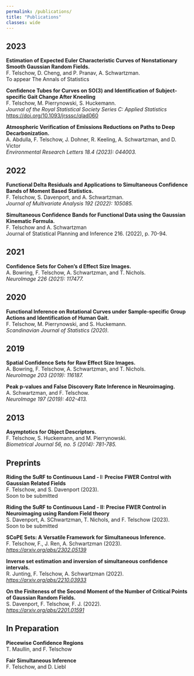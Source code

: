 ```yaml
---
permalink: /publications/
title: "Publications"
classes: wide
---
```


## 2023

**Estimation of Expected Euler Characteristic Curves of Nonstationary Smooth Gaussian Random Fields.**  
F. Telschow, D. Cheng, and P. Pranav, A. Schwartzman.  
To appear The Annals of Statistics  

**Confidence Tubes for Curves on SO(3) and Identification of Subject-specific Gait Change After Kneeling**  
F. Telschow, M. Pierrynowski, S. Huckemann.  
*Journal of the Royal Statistical Society Series C: Applied Statistics*  
https://doi.org/10.1093/jrsssc/qlad060  

**Atmospheric Verification of Emissions Reductions on Paths to Deep Decarbonization.**  
A. Abdulla, F. Telschow, J. Dohner, R. Keeling, A. Schwartzman, and D. Victor  
*Environmental Research Letters 18.4 (2023): 044003.*  

## 2022

**Functional Delta Residuals and Applications to Simultaneous Confidence Bands of Moment Based Statistics.**  
F. Telschow, S. Davenport, and A. Schwartzman.  
*Journal of Multivariate Analysis 192 (2022): 105085.*  

**Simultaneous Confidence Bands for Functional Data using the Gaussian Kinematic Formula.**   
F. Telschow and A. Schwartzman  
Journal of Statistical Planning and Inference 216. (2022), p. 70-94.  

## 2021

**Confidence Sets for Cohen’s d Effect Size Images.**    
A. Bowring, F. Telschow, A. Schwartzman, and T. Nichols.    
*NeuroImage 226 (2021): 117477.*  

## 2020

**Functional Inference on Rotational Curves under Sample‐specific Group Actions and Identification of Human Gait.**  
F. Telschow, M. Pierrynowski, and S. Huckemann.  
*Scandinavian Journal of Statistics (2020).*  

## 2019

**Spatial Confidence Sets for Raw Effect Size Images.**  
A. Bowring, F. Telschow, A. Schwartzman, and T. Nichols.  
*NeuroImage 203 (2019): 116187.*  

**Peak p-values and False Discovery Rate Inference in Neuroimaging.**  
A. Schwartzman, and F. Telschow.  
*NeuroImage 197 (2019): 402-413.*  


## 2013

**Asymptotics for Object Descriptors.**  
F. Telschow, S. Huckemann, and M. Pierrynowski.   
*Biometrical Journal 56, no. 5 (2014): 781-785.*  

## Preprints

**Riding the SuRF to Continuous Land - I: Precise FWER Control with Gaussian Related Fields**  
F. Telschow, and S. Davenport (2023).  
Soon to be submitted  

**Riding the SuRF to Continuous Land - II:  Precise FWER Control in Neuroimaging using Random Field theory**  
S. Davenport, A. SChwartzman, T. Nichols, and F. Telschow (2023).  
Soon to be submitted  

**SCoPE Sets: A Versatile Framework for Simultaneous Inference.**  
F. Telschow, F., J. Ren, A. Schwartzman (2023).  
*https://arxiv.org/abs/2302.05139*  

**Inverse set estimation and inversion of simultaneous confidence intervals.**  
R. Junting, F. Telschow, A. Schwartzman (2022).  
*https://arxiv.org/abs/2210.03933*  

**On the Finiteness of the Second Moment of the Number of Critical Points of Gaussian Random Fields.**  
S. Davenport, F. Telschow, F. J. (2022).  
*https://arxiv.org/abs/2201.01591*  


## In Preparation

**Piecewise Confidence Regions**  
T. Maullin, and F. Telschow  

**Fair Simultaneous Inference**  
F. Telschow, and D. Liebl  

